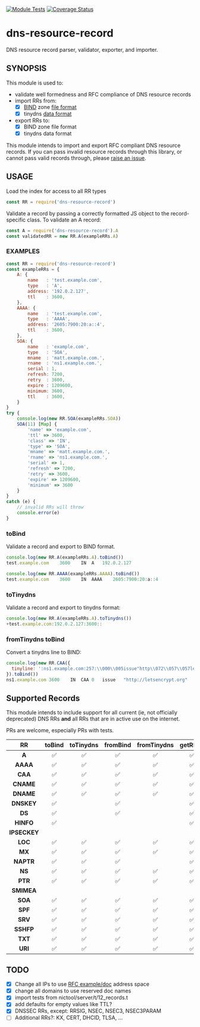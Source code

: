 [![Module Tests](https://github.com/msimerson/dns-resource-record/actions/workflows/ci-test.yml/badge.svg)](https://github.com/msimerson/dns-resource-record/actions/workflows/ci-test.yml)
[![Coverage Status](https://coveralls.io/repos/github/msimerson/dns-resource-record/badge.svg?branch=master)](https://coveralls.io/github/msimerson/dns-resource-record?branch=master)

# dns-resource-record

DNS resource record parser, validator, exporter, and importer.


## SYNOPSIS

This module is used to:

- validate well formedness and RFC compliance of DNS resource records
- import RRs from:
    - [x] [BIND](https://www.isc.org/bind/) zone [file format](https://bind9.readthedocs.io/en/latest/reference.html#zone-file)
    - [x] tinydns [data format](https://cr.yp.to/djbdns/tinydns-data.html)
- export RRs to:
    - [x] BIND zone file format
    - [x] tinydns data format

This module intends to import and export RFC compliant DNS resource records. If you can pass invalid resource records through this library, or cannot pass valid records through, please [raise an issue](https://github.com/msimerson/dns-resource-record/issues).


## USAGE

Load the index for access to all RR types

```js
const RR = require('dns-resource-record')
```

Validate a record by passing a correctly formatted JS object to the record-specific class. To validate an A record:

```js
const A = require('dns-resource-record').A
const validatedRR = new RR.A(exampleRRs.A)
```

### EXAMPLES

```js
const RR = require('dns-resource-record')
const exampleRRs = {
    A: {
        name   : 'test.example.com',
        type   : 'A',
        address: '192.0.2.127',
        ttl    : 3600,
    },
    AAAA: {
        name   : 'test.example.com',
        type   : 'AAAA',
        address: '2605:7900:20:a::4',
        ttl    : 3600,
    },
    SOA: {
        name   : 'example.com',
        type   : 'SOA',
        mname  : 'matt.example.com.',
        rname  : 'ns1.example.com.',
        serial : 1,
        refresh: 7200,
        retry  : 3600,
        expire : 1209600,
        minimum: 3600,
        ttl    : 3600,
    }
}
try {
    console.log(new RR.SOA(exampleRRs.SOA))
    SOA(11) [Map] {
        'name' => 'example.com',
        'ttl' => 3600,
        'class' => 'IN',
        'type' => 'SOA',
        'mname' => 'matt.example.com.',
        'rname' => 'ns1.example.com.',
        'serial' => 1,
        'refresh' => 7200,
        'retry' => 3600,
        'expire' => 1209600,
        'minimum' => 3600
    }
}
catch (e) {
    // invalid RRs will throw
    console.error(e)
}
```

### toBind

Validate a record and export to BIND format.

```js
console.log(new RR.A(exampleRRs.A).toBind())
test.example.com    3600    IN  A   192.0.2.127

console.log(new RR.AAAA(exampleRRs.AAAA).toBind())
test.example.com    3600    IN  AAAA    2605:7900:20:a::4
```

### toTinydns

Validate a record and export to tinydns format:

```js
console.log(new RR.A(exampleRRs.A).toTinydns())
+test.example.com:192.0.2.127:3600::
```

### fromTinydns toBind

Convert a tinydns line to BIND:

```js
console.log(new RR.CAA({
  tinyline: ':ns1.example.com:257:\\000\\005issue"http\\072\\057\\057letsencrypt.org":3600::\n'
}).toBind())
ns1.example.com 3600    IN  CAA 0   issue   "http://letsencrypt.org"
```

## Supported Records

This module intends to include support for all current (ie, not officially deprecated) DNS RRs **and** all RRs that are in active use on the internet.

PRs are welcome, especially PRs with tests.

| **RR**     | **toBind**       | **toTinydns**    | **fromBind**     |  **fromTinydns** |     getRFCs      |
|:---------: |:----------------:|:----------------:|:----------------:|:----------------:|:----------------:|
| **A**      |:white_check_mark:|:white_check_mark:|:white_check_mark:|:white_check_mark:|:white_check_mark:|
| **AAAA**   |:white_check_mark:|:white_check_mark:|:white_check_mark:|:white_check_mark:|:white_check_mark:|
| **CAA**    |:white_check_mark:|:white_check_mark:|:white_check_mark:|:white_check_mark:|:white_check_mark:|
| **CNAME**  |:white_check_mark:|:white_check_mark:|:white_check_mark:|:white_check_mark:|:white_check_mark:|
| **DNAME**  |:white_check_mark:|:white_check_mark:|:white_check_mark:|:white_check_mark:|:white_check_mark:|
| **DNSKEY** |:white_check_mark:|                  |:white_check_mark:|                  |:white_check_mark:|
| **DS**     |:white_check_mark:|                  |:white_check_mark:|                  |:white_check_mark:|
| **HINFO**  |:white_check_mark:|                  |                  |                  |:white_check_mark:|
|**IPSECKEY**|                  |                  |                  |                  |                  |
| **LOC**    |:white_check_mark:|:white_check_mark:|:white_check_mark:|:white_check_mark:|:white_check_mark:|
| **MX**     |:white_check_mark:|:white_check_mark:|:white_check_mark:|:white_check_mark:|:white_check_mark:|
| **NAPTR**  |:white_check_mark:|:white_check_mark:|:white_check_mark:|                  |:white_check_mark:|
| **NS**     |:white_check_mark:|:white_check_mark:|:white_check_mark:|:white_check_mark:|:white_check_mark:|
| **PTR**    |:white_check_mark:|:white_check_mark:|:white_check_mark:|:white_check_mark:|:white_check_mark:|
| **SMIMEA** |                  |                  |                  |                  |                  |
| **SOA**    |:white_check_mark:|:white_check_mark:|:white_check_mark:|:white_check_mark:|:white_check_mark:|
| **SPF**    |:white_check_mark:|:white_check_mark:|:white_check_mark:|:white_check_mark:|:white_check_mark:|
| **SRV**    |:white_check_mark:|:white_check_mark:|:white_check_mark:|:white_check_mark:|:white_check_mark:|
| **SSHFP**  |:white_check_mark:|:white_check_mark:|:white_check_mark:|:white_check_mark:|:white_check_mark:|
| **TXT**    |:white_check_mark:|:white_check_mark:|:white_check_mark:|:white_check_mark:|:white_check_mark:|
| **URI**    |:white_check_mark:|:white_check_mark:|:white_check_mark:|:white_check_mark:|:white_check_mark:|

## TODO

- [x] Change all IPs to use [RFC example/doc](https://en.wikipedia.org/wiki/Reserved_IP_addresses) address space
- [x] change all domains to use reserved doc names
- [x] import tests from nictool/server/t/12_records.t
- [x] add defaults for empty values like TTL?
- [x] DNSSEC RRs, except: RRSIG, NSEC, NSEC3, NSEC3PARAM
- [ ] Additional RRs?: KX, CERT, DHCID, TLSA, ...
